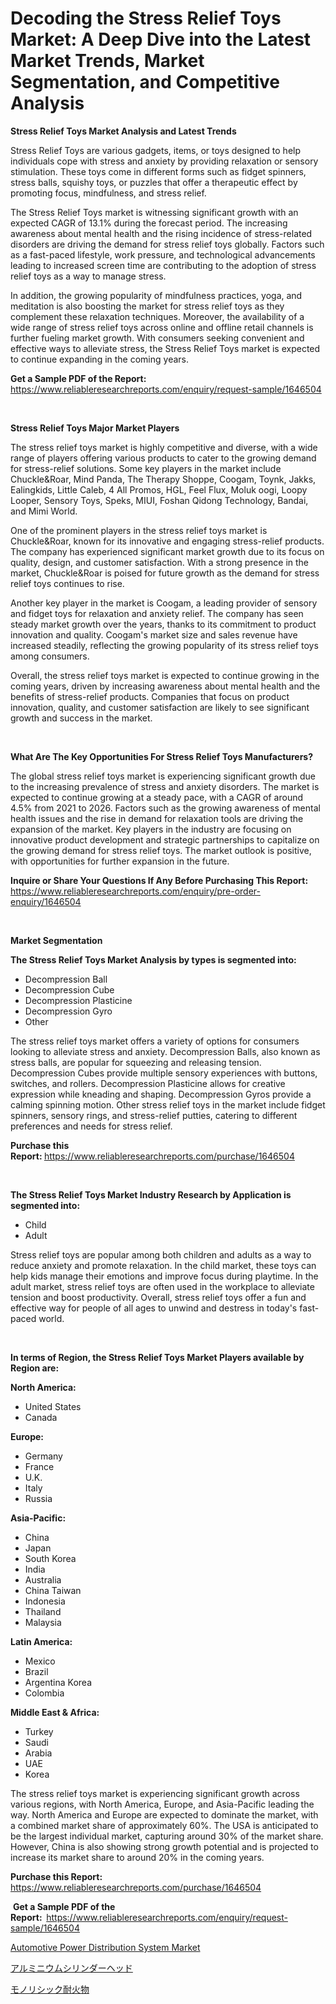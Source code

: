 <p><h1>Decoding the Stress Relief Toys Market: A Deep Dive into the Latest Market Trends, Market Segmentation, and Competitive Analysis</h1></p><p><strong>Stress Relief Toys Market Analysis and Latest Trends</strong></p>
<p><p>Stress Relief Toys are various gadgets, items, or toys designed to help individuals cope with stress and anxiety by providing relaxation or sensory stimulation. These toys come in different forms such as fidget spinners, stress balls, squishy toys, or puzzles that offer a therapeutic effect by promoting focus, mindfulness, and stress relief.</p><p>The Stress Relief Toys market is witnessing significant growth with an expected CAGR of 13.1% during the forecast period. The increasing awareness about mental health and the rising incidence of stress-related disorders are driving the demand for stress relief toys globally. Factors such as a fast-paced lifestyle, work pressure, and technological advancements leading to increased screen time are contributing to the adoption of stress relief toys as a way to manage stress.</p><p>In addition, the growing popularity of mindfulness practices, yoga, and meditation is also boosting the market for stress relief toys as they complement these relaxation techniques. Moreover, the availability of a wide range of stress relief toys across online and offline retail channels is further fueling market growth. With consumers seeking convenient and effective ways to alleviate stress, the Stress Relief Toys market is expected to continue expanding in the coming years.</p></p>
<p><strong>Get a Sample PDF of the Report:&nbsp;</strong> <a href="https://www.reliableresearchreports.com/enquiry/request-sample/1646504">https://www.reliableresearchreports.com/enquiry/request-sample/1646504</a></p>
<p>&nbsp;</p>
<p><strong>Stress Relief Toys Major Market Players</strong></p>
<p><p>The stress relief toys market is highly competitive and diverse, with a wide range of players offering various products to cater to the growing demand for stress-relief solutions. Some key players in the market include Chuckle&Roar, Mind Panda, The Therapy Shoppe, Coogam, Toynk, Jakks, Ealingkids, Little Caleb, 4 All Promos, HGL, Feel Flux, Moluk oogi, Loopy Looper, Sensory Toys, Speks, MIUI, Foshan Qidong Technology, Bandai, and Mimi World.</p><p>One of the prominent players in the stress relief toys market is Chuckle&Roar, known for its innovative and engaging stress-relief products. The company has experienced significant market growth due to its focus on quality, design, and customer satisfaction. With a strong presence in the market, Chuckle&Roar is poised for future growth as the demand for stress relief toys continues to rise.</p><p>Another key player in the market is Coogam, a leading provider of sensory and fidget toys for relaxation and anxiety relief. The company has seen steady market growth over the years, thanks to its commitment to product innovation and quality. Coogam's market size and sales revenue have increased steadily, reflecting the growing popularity of its stress relief toys among consumers.</p><p>Overall, the stress relief toys market is expected to continue growing in the coming years, driven by increasing awareness about mental health and the benefits of stress-relief products. Companies that focus on product innovation, quality, and customer satisfaction are likely to see significant growth and success in the market.</p></p>
<p>&nbsp;</p>
<p><strong>What Are The Key Opportunities For Stress Relief Toys Manufacturers?</strong></p>
<p><p>The global stress relief toys market is experiencing significant growth due to the increasing prevalence of stress and anxiety disorders. The market is expected to continue growing at a steady pace, with a CAGR of around 4.5% from 2021 to 2026. Factors such as the growing awareness of mental health issues and the rise in demand for relaxation tools are driving the expansion of the market. Key players in the industry are focusing on innovative product development and strategic partnerships to capitalize on the growing demand for stress relief toys. The market outlook is positive, with opportunities for further expansion in the future.</p></p>
<p><strong>Inquire or Share Your Questions If Any Before Purchasing This Report:</strong> <a href="https://www.reliableresearchreports.com/enquiry/pre-order-enquiry/1646504">https://www.reliableresearchreports.com/enquiry/pre-order-enquiry/1646504</a></p>
<p>&nbsp;</p>
<p><strong>Market Segmentation</strong></p>
<p><strong>The Stress Relief Toys Market Analysis by types is segmented into:</strong></p>
<p><ul><li>Decompression Ball</li><li>Decompression Cube</li><li>Decompression Plasticine</li><li>Decompression Gyro</li><li>Other</li></ul></p>
<p><p>The stress relief toys market offers a variety of options for consumers looking to alleviate stress and anxiety. Decompression Balls, also known as stress balls, are popular for squeezing and releasing tension. Decompression Cubes provide multiple sensory experiences with buttons, switches, and rollers. Decompression Plasticine allows for creative expression while kneading and shaping. Decompression Gyros provide a calming spinning motion. Other stress relief toys in the market include fidget spinners, sensory rings, and stress-relief putties, catering to different preferences and needs for stress relief.</p></p>
<p><strong>Purchase this Report:&nbsp;</strong><a href="https://www.reliableresearchreports.com/purchase/1646504">https://www.reliableresearchreports.com/purchase/1646504</a></p>
<p>&nbsp;</p>
<p><strong>The Stress Relief Toys Market Industry Research by Application is segmented into:</strong></p>
<p><ul><li>Child</li><li>Adult</li></ul></p>
<p><p>Stress relief toys are popular among both children and adults as a way to reduce anxiety and promote relaxation. In the child market, these toys can help kids manage their emotions and improve focus during playtime. In the adult market, stress relief toys are often used in the workplace to alleviate tension and boost productivity. Overall, stress relief toys offer a fun and effective way for people of all ages to unwind and destress in today's fast-paced world.</p></p>
<p>&nbsp;</p>
<p><strong>In terms of Region, the Stress Relief Toys Market Players available by Region are:</strong></p>
<p>
    <p> <strong> North America: </strong>
        <ul>
            <li>United States</li>
            <li>Canada</li>
        </ul>
        </p> 
    <p> <strong> Europe: </strong>
        <ul>
            <li>Germany</li>
            <li>France</li>
            <li>U.K.</li>
            <li>Italy</li>
            <li>Russia</li>
        </ul>
        </p> 
    <p> <strong> Asia-Pacific: </strong>
        <ul>
            <li>China</li>
            <li>Japan</li>
            <li>South Korea</li>
            <li>India</li>
            <li>Australia</li>
            <li>China Taiwan</li>
            <li>Indonesia</li>
            <li>Thailand</li>
            <li>Malaysia</li>
        </ul>
        </p> 
    <p> <strong> Latin America: </strong>
        <ul>
            <li>Mexico</li>
            <li>Brazil</li>
            <li>Argentina Korea</li>
            <li>Colombia</li>
        </ul>
        </p> 
    <p> <strong> Middle East & Africa: </strong>
        <ul>
            <li>Turkey</li>
            <li>Saudi</li>
            <li>Arabia</li>
            <li>UAE</li>
            <li>Korea</li>
        </ul>
    </p>
    </p>
<p><p>The stress relief toys market is experiencing significant growth across various regions, with North America, Europe, and Asia-Pacific leading the way. North America and Europe are expected to dominate the market, with a combined market share of approximately 60%. The USA is anticipated to be the largest individual market, capturing around 30% of the market share. However, China is also showing strong growth potential and is projected to increase its market share to around 20% in the coming years.</p></p>
<p><strong>Purchase this Report: </strong><a href="https://www.reliableresearchreports.com/purchase/1646504">https://www.reliableresearchreports.com/purchase/1646504</a></p>
<p>&nbsp;<strong>Get a Sample PDF of the Report:&nbsp;&nbsp;</strong><a href="https://www.reliableresearchreports.com/enquiry/request-sample/1646504">https://www.reliableresearchreports.com/enquiry/request-sample/1646504</a></p>
<p><strong></strong></p>
<p><p><a href="https://gentle-editor-9db.notion.site/Global-Automotive-Power-Distribution-System-Market-Size-and-Market-Trends-Insights-and-Projections--35fc2a7fba3d4f1da2d33e3604452df5">Automotive Power Distribution System Market</a></p><p><a href="https://medium.com/@wesleyeilly8796202/%E3%82%A2%E3%83%AB%E3%83%9F%E3%82%B7%E3%83%AA%E3%83%B3%E3%83%80%E3%83%BC%E3%83%98%E3%83%83%E3%83%89%E5%B8%82%E5%A0%B4%E3%81%AE%E8%A6%8F%E6%A8%A1-%E5%B8%82%E5%A0%B4%E3%81%AE%E5%B1%95%E6%9C%9B%E3%81%A8%E5%B8%82%E5%A0%B4%E4%BA%88%E6%B8%AC-2024%E5%B9%B4%E3%81%8B%E3%82%892031%E5%B9%B4-ab2f347dd4a6">アルミニウムシリンダーヘッド</a></p><p><a href="https://medium.com/@nicolaseller56452023/%E5%8D%98%E4%BD%93%E5%BD%A2%E7%8A%B6%E8%80%90%E7%81%AB%E6%9D%90%E5%B8%82%E5%A0%B4%E3%81%AE%E5%B1%95%E6%9C%9B-%E7%94%A3%E6%A5%AD%E6%A6%82%E8%A6%81%E3%81%A8%E4%BA%88%E6%B8%AC-2024%E5%B9%B4%E3%81%8B%E3%82%892031%E5%B9%B4-8039f8538b18">モノリシック耐火物</a></p></p>
